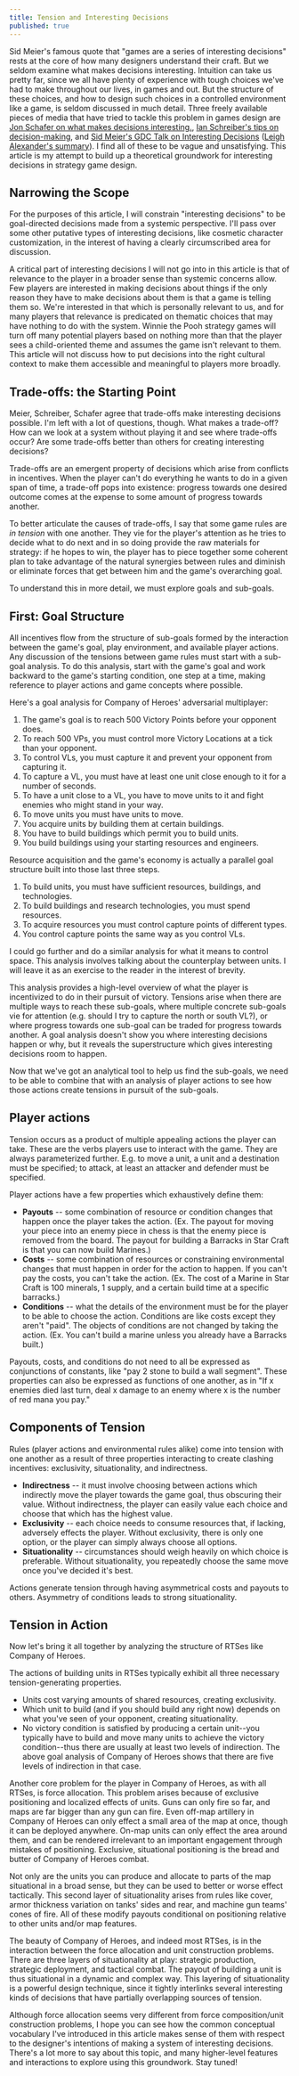 ```yaml
---
title: Tension and Interesting Decisions
published: true
---
```

Sid Meier's famous quote that "games are a series of interesting decisions" rests at the core of how many designers understand their craft. But we seldom examine what makes decisions interesting. Intuition can take us pretty far, since we all have plenty of experience with tough choices we've had to make throughout our lives, in games and out. But the structure of these choices, and how to design such choices in a controlled environment like a game, is seldom discussed in much detail. Three freely available pieces of media that have tried to tackle this problem in games design are [Jon Schafer on what makes decisions interesting.](http://www.gamasutra.com/view/feature/174832/the_more_you_know_making_.php?print=1), 
[Ian Schreiber's tips on decision-making](https://learn.canvas.net/courses/3/pages/level-6-dot-1-tips-on-decision-making), and
[Sid Meier's GDC Talk on Interesting Decisions](http://www.gdcvault.com/play/1015756/Interesting) ([Leigh Alexander's summary](http://www.gamasutra.com/view/news/164869/GDC_2012_Sid_Meier_on_how_to_see_games_as_sets_of_interesting_decisions.php)). I find all of these to be vague and unsatisfying. This article is my attempt to build up a theoretical groundwork for interesting decisions in strategy game design.

## Narrowing the Scope

For the purposes of this article, I will constrain "interesting decisions" to be goal-directed decisions made from a systemic perspective. I'll pass over some other putative types of interesting decisions, like cosmetic character customization, in the interest of having a clearly circumscribed area for discussion.

A critical part of interesting decisions I will not go into in this article is that of relevance to the player in a broader sense than systemic concerns allow. Few players are interested in making decisions about things if the only reason they have to make decisions about them is that a game is telling them so. We're interested in that which is personally relevant to us, and for many players that relevance is predicated on thematic choices that may have nothing to do with the system. Winnie the Pooh strategy games will turn off many potential players based on nothing more than that the player sees a child-oriented theme and assumes the game isn't relevant to them. This article will not discuss how to put decisions into the right cultural context to make them accessible and meaningful to players more broadly.

## Trade-offs: the Starting Point

Meier, Schreiber, Schafer agree that trade-offs make interesting decisions possible. I'm left with a lot of questions, though. What makes a trade-off? How can we look at a system without playing it and see where trade-offs occur? Are some trade-offs better than others for creating interesting decisions?

Trade-offs are an emergent property of decisions which arise from conflicts in incentives. When the player can't do everything he wants to do in a given span of time, a trade-off pops into existence: progress towards one desired outcome comes at the expense to some amount of progress towards another.

To better articulate the causes of trade-offs, I say that some game rules are *in tension* with one another. They vie for the player's attention as he tries to decide what to do next and in so doing provide the raw materials for strategy: if he hopes to win, the player has to piece together some coherent plan to take advantage of the natural synergies between rules and diminish or eliminate forces that get between him and the game's overarching goal.

To understand this in more detail, we must explore goals and sub-goals.

## First: Goal Structure

All incentives flow from the structure of sub-goals formed by the interaction between the game's goal, play environment, and available player actions. Any discussion of the tensions between game rules must start with a sub-goal analysis. To do this analysis, start with the game's goal and work backward to the game's starting condition, one step at a time, making reference to player actions and game concepts where possible.

Here's a goal analysis for Company of Heroes' adversarial multiplayer:
1. The game's goal is to reach 500 Victory Points before your opponent does.
1. To reach 500 VPs, you must control more Victory Locations at a tick than your opponent.
1. To control VLs, you must capture it and prevent your opponent from capturing it.
1. To capture a VL, you must have at least one unit close enough to it for a number of seconds.
1. To have a unit close to a VL, you have to move units to it and fight enemies who might stand in your way.
1. To move units you must have units to move.
1. You acquire units by building them at certain buildings.
1. You have to build buildings which permit you to build units.
1. You build buildings using your starting resources and engineers.

Resource acquisition and the game's economy is actually a parallel goal structure built into those last three steps.

1. To build units, you must have sufficient resources, buildings, and technologies.
1. To build buildings and research technologies, you must spend resources.
1. To acquire resources you must control capture points of different types.
1. You control capture points the same way as you control VLs.

I could go further and do a similar analysis for what it means to control space. This analysis involves talking about the counterplay between units. I will leave it as an exercise to the reader in the interest of brevity.

This analysis provides a high-level overview of what the player is incentivized to do in their pursuit of victory. Tensions arise when there are multiple ways to reach these sub-goals, where multiple concrete sub-goals vie for attention (e.g. should I try to capture the north or south VL?), or where progress towards one sub-goal can be traded for progress towards another.  A goal analysis doesn't show you where interesting decisions happen or why, but it reveals the superstructure which gives interesting decisions room to happen.

Now that we've got an analytical tool to help us find the sub-goals, we need to be able to combine that with an analysis of player actions to see how those actions create tensions in pursuit of the sub-goals. 

## Player actions

Tension occurs as a product of multiple appealing actions the player can take. These are the verbs players use to interact with the game. They are always parameterized further. E.g. to move a unit, a unit and a destination must be specified; to attack, at least an attacker and defender must be specified. 

Player actions have a few properties which exhaustively define them:

* **Payouts** -- some combination of resource or condition changes that happen once the player takes the action. (Ex. The payout for moving your piece into an enemy piece in chess is that the enemy piece is removed from the board. The payout for building a Barracks in Star Craft is that you can now build Marines.)
* **Costs** -- some combination of resources or constraining environmental changes that must happen in order for the action to happen. If you can't pay the costs, you can't take the action. (Ex. The cost of a Marine in Star Craft is 100 minerals, 1 supply, and a certain build time at a specific barracks.)
* **Conditions** -- what the details of the environment must be for the player to be able to choose the action. Conditions are like costs except they aren't "paid". The objects of conditions are not changed by taking the action. (Ex. You can't build a marine unless you already have a Barracks built.)

Payouts, costs, and conditions do not need to all be expressed as conjunctions of constants, like "pay 2 stone to build a wall segment". These properties can also be expressed as functions of one another, as in "If x enemies died last turn, deal x damage to an enemy where x is the number of red mana you pay."

## Components of Tension

Rules (player actions and environmental rules alike) come into tension with one another as a result of three properties interacting to create clashing incentives: exclusivity, situationality, and indirectness.

* **Indirectness** -- it must involve choosing between actions which indirectly move the player towards the game goal, thus obscuring their value. Without indirectness, the player can easily value each choice and choose that which has the highest value. 
* **Exclusivity** -- each choice needs to consume resources that, if lacking, adversely effects the player. Without exclusivity, there is only one option, or the player can simply always choose all options. 
* **Situationality** -- circumstances should weigh heavily on which choice is preferable. Without situationality, you repeatedly choose the same move once you've decided it's best.

Actions generate tension through having asymmetrical costs and payouts to others. Asymmetry of conditions leads to strong situationality.

## Tension in Action

Now let's bring it all together by analyzing the structure of RTSes like Company of Heroes.

The actions of building units in RTSes typically exhibit all three necessary tension-generating properties. 
* Units cost varying amounts of shared resources, creating exclusivity. 
* Which unit to build (and if you should build any right now) depends on what you've seen of your opponent, creating situationality. 
* No victory condition is satisfied by producing a certain unit--you typically have to build and move many units to achieve the victory condition--thus there are usually at least two levels of indirection. The above goal analysis of Company of Heroes shows that there are five levels of indirection in that case. 

Another core problem for the player in Company of Heroes, as with all RTSes, is force allocation. This problem arises because of exclusive positioning and localized effects of units. Guns can only fire so far, and maps are far bigger than any gun can fire. Even off-map artillery in Company of Heroes can only effect a small area of the map at once, though it can be deployed anywhere. On-map units can only effect the area around them, and can be rendered irrelevant to an important engagement through mistakes of positioning. Exclusive, situational positioning is the bread and butter of Company of Heroes combat.

Not only are the units you can produce and allocate to parts of the map situational in a broad sense, but they can be used to better or worse effect tactically. This second layer of situationality arises from rules like cover, armor thickness variation on tanks' sides and rear, and machine gun teams' cones of fire. All of these modify payouts conditional on positioning relative to other units and/or map features.

The beauty of Company of Heroes, and indeed most RTSes, is in the interaction between the force allocation and unit construction problems. There are three layers of situationality at play: strategic production, strategic deployment, and tactical combat. The payout of building a unit is thus situational in a dynamic and complex way. This layering of situationality is a powerful design technique, since it tightly interlinks several interesting kinds of decisions that have partially overlapping sources of tension.

Although force allocation seems very different from force composition/unit construction problems, I hope you can see how the common conceptual vocabulary I've introduced in this article makes sense of them with respect to the designer's intentions of making a system of interesting decisions. There's a lot more to say about this topic, and many higher-level features and interactions to explore using this groundwork. Stay tuned!

